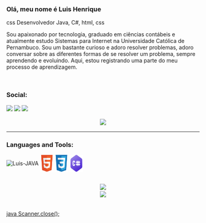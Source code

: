 ### Olá, meu nome é Luis Henrique

css
Desenvolvedor Java, C#, html, css


<p>Sou apaixonado por tecnologia, graduado em ciências contábeis e atualmente estudo Sistemas para Internet na Universidade Católica de Pernambuco. Sou um bastante curioso e adoro resolver problemas, adoro conversar sobre as diferentes formas de se resolver um problema, sempre aprendendo e evoluindo. Aqui, estou registrando uma parte do meu processo de aprendizagem. </p><br/>



<h3 align="left">Social:</h3>
  <div>
  <a href="https://www.instagram.com/luishmenezees/" target="_blank"><img src="https://upload.wikimedia.org/wikipedia/commons/thumb/a/a5/Instagram_icon.png/600px-Instagram_icon.png" width="35px" target="_blank"></a>
  <a href = "mailto:luishpmenezes@hotmail.com"><img src="https://cdn1.iconfinder.com/data/icons/application-file-formats/128/microsoft-outlook-512.png" width="35px" target="_blank"></a>
  <a href="https://www.linkedin.com/in/luis-henrique-008a39246" target="_blank"><img src="https://img.shields.io/badge/-LinkedIn-%230077B5?style=for-the-badge&logo=linkedin&logoColor=white" target="_blank"></a> 
 </div>
</div>
<br>
 <div align="center"> 
  <img src="https://gifs.eco.br/wp-content/uploads/2022/06/gifs-lofi-em-loop-1.gif" width="50%">
  </div>
<hr>
  <p></p>
<h3 align="left">Languages and Tools:</h3>
  <div>
  <img align="center" alt="Luis-JAVA" height="45" width="35" src="https://cdn.jsdelivr.net/gh/devicons/devicon/icons/java/java-original.svg" />
   <img align="center" alt="Luis-HTML" height="45" width="35" src="https://raw.githubusercontent.com/devicons/devicon/master/icons/html5/html5-original.svg">
  <img align="center" alt="Luis-CSS" height="45" width="35" src="https://raw.githubusercontent.com/devicons/devicon/master/icons/css3/css3-original.svg">
  <img align="center" alt="Luis-CSS" height="45" width="35" src="https://raw.githubusercontent.com/github/explore/31ea1181d4a76262931a39ca68e0203774a69b60/topics/csharp/csharp.png">
         
   </div>
  <p></p>
<div> 
<br>
<div align="center">
  <a href="https://github.com/luishmenezes">
  <img height="180em" src="https://github-readme-stats.vercel.app/api/top-langs/?username=luishmenezes&layout=compact&langs_count=7&theme=dark"/>
</div>

 <div align="center"><img height="150em" src="https://github-readme-streak-stats.herokuapp.com?user=luishmenezes&theme=radical&border_radius=5"/></div>


<br>

<p></p>
   
java
  Scanner.close();
